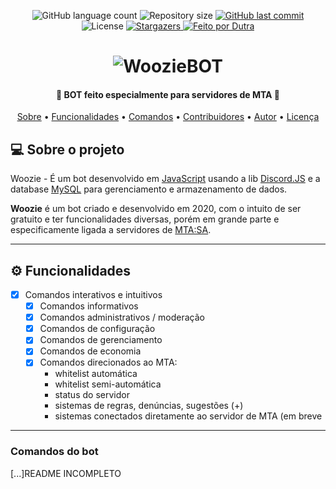 
<p align="center">
  <img alt="GitHub language count" src="https://img.shields.io/github/languages/count/dutraxyz/woozie-bot?color=%2304D361">

  <img alt="Repository size" src="https://img.shields.io/github/repo-size/dutraxyz/woozie-bot">
  
  <a href="https://github.com/dutraxyz/woozie-bot/commits/master">
    <img alt="GitHub last commit" src="https://img.shields.io/github/last-commit/dutraxyz/woozie-bot">
  </a>
    
   <img alt="License" src="https://img.shields.io/badge/license-MIT-brightgreen">
   <a href="https://github.com/dutraxyz/woozie-bot/stargazers">
    <img alt="Stargazers" src="https://img.shields.io/github/stars/dutraxyz/woozie-bot?style=social">
  </a>

  <a href="">
    <img alt="Feito por Dutra" src="https://img.shields.io/badge/feito%20por-dutraxyz-%237519C1">
  </a>
  
  
 
</p>
<h1 align="center">
    <img alt="WoozieBOT" title="#WoozieBOT" />
</h1>

<h4 align="center"> 
	🚧  BOT feito especialmente para servidores de MTA 🚀
</h4>

<p align="center">
 <a href="#-sobre-o-projeto">Sobre</a> •
 <a href="#-funcionalidades">Funcionalidades</a> •
 <a href="#-comandos">Comandos</a> • 
 <a href="#-contribuidores">Contribuidores</a> • 
 <a href="#-autor">Autor</a> • 
 <a href="#user-content--licença">Licença</a>
</p>


## 💻 Sobre o projeto

Woozie - É um bot desenvolvido em [JavaScript](https://pt.wikipedia.org/wiki/JavaScript) usando a lib [Discord.JS](https://discord.js.org/#/) e a database [MySQL](https://www.mysql.com) para gerenciamento e armazenamento de dados.


**Woozie** é um bot criado e desenvolvido em 2020, com o intuito de ser gratuito e ter funcionalidades diversas, porém em grande parte e especificamente ligada a servidores de [MTA:SA](https://multitheftauto.com).

---

## ⚙️ Funcionalidades

- [x] Comandos interativos e intuitivos
  - [x] Comandos informativos
  - [x] Comandos administrativos / moderação
  - [x] Comandos de configuração
  - [x] Comandos de gerenciamento
  - [x] Comandos de economia
  - [x] Comandos direcionados ao MTA:
    - whitelist automática
    - whitelist semi-automática
    - status do servidor
    - sistemas de regras, denúncias, sugestões (+)
    - sistemas conectados diretamente ao servidor de MTA (em breve
---
### Comandos do bot

[...]README INCOMPLETO
